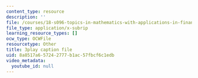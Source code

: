 ```yaml
---
content_type: resource
description: ''
file: /courses/18-s096-topics-in-mathematics-with-applications-in-finance-fall-2013/8a8517a657242777b1ac57fbcf6c1edb_nmehlS-8b3Y.srt
file_type: application/x-subrip
learning_resource_types: []
ocw_type: OCWFile
resourcetype: Other
title: 3play caption file
uid: 8a8517a6-5724-2777-b1ac-57fbcf6c1edb
video_metadata:
  youtube_id: null
---
```

